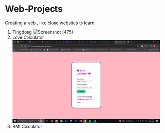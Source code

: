 # Web-Projects
Creating a web , like clone websites to learn.


1. Tingdong
   ![Screenshot (475)](https://github.com/user-attachments/assets/baeee589-2eb6-41b1-96b0-11b82b14b133)
2. Love Calculator
   ![Project Screenshot](https://github.com/ChandanGowdaKS/Web-Projects/blob/main/Images/Screenshot%20(718).png)
3. BMI Calculator


